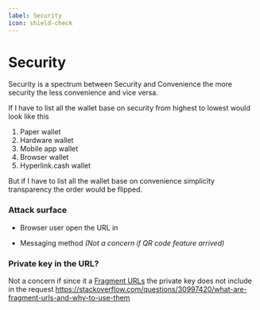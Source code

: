 ```yaml
---
label: Security
icon: shield-check
---
```

# Security
Security is a spectrum between Security and Convenience the more security the less convenience and vice versa.

If I have to list all the wallet base on security from highest to lowest would look like this
1. Paper wallet
2. Hardware wallet
3. Mobile app wallet
4. Browser wallet
5. Hyperlink.cash wallet

But if I have to list all the wallet base on convenience simplicity transparency the order would be flipped.

### Attack surface
- Browser user open the URL in

- Messaging method *(Not a concern if QR code feature arrived)*


### Private key in the URL?
Not a concern if since it a [Fragment URLs](https://blog.httpwatch.com/2011/03/01/6-things-you-should-know-about-fragment-urls/) the private key does not include in the request
https://stackoverflow.com/questions/30997420/what-are-fragment-urls-and-why-to-use-them
